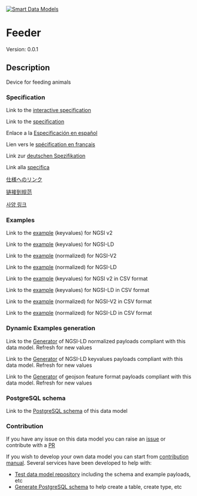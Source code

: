 [![Smart Data Models](https://smartdatamodels.org/wp-content/uploads/2022/01/SmartDataModels_logo.png "Logo")](https://smartdatamodels.org)
# Feeder
Version: 0.0.1

## Description 

Device for feeding animals
### Specification

Link to the [interactive specification](https://swagger.lab.fiware.org/?url=https://smart-data-models.github.io/dataModel.Aquaculture/Feeder/swagger.yaml)

Link to the [specification](https://github.com/smart-data-models/dataModel.Aquaculture/blob/master/Feeder/doc/spec.md)

Enlace a la [Especificación en español](https://github.com/smart-data-models/dataModel.Aquaculture/blob/master/Feeder/doc/spec_ES.md)

Lien vers le [spécification en français](https://github.com/smart-data-models/dataModel.Aquaculture/blob/master/Feeder/doc/spec_FR.md)

Link zur [deutschen Spezifikation](https://github.com/smart-data-models/dataModel.Aquaculture/blob/master/Feeder/doc/spec_DE.md)

Link alla [specifica](https://github.com/smart-data-models/dataModel.Aquaculture/blob/master/Feeder/doc/spec_IT.md)

[仕様へのリンク](https://github.com/smart-data-models/dataModel.Aquaculture/blob/master/Feeder/doc/spec_JA.md)

[链接到规范](https://github.com/smart-data-models/dataModel.Aquaculture/blob/master/Feeder/doc/spec_ZH.md)

[사양 링크](https://github.com/smart-data-models/dataModel.Aquaculture/blob/master/Feeder/doc/spec_KO.md)
### Examples

Link to the [example](https://smart-data-models.github.io/dataModel.Aquaculture/Feeder/examples/example.json) (keyvalues) for NGSI v2

Link to the [example](https://smart-data-models.github.io/dataModel.Aquaculture/Feeder/examples/example.jsonld) (keyvalues) for NGSI-LD

Link to the [example](https://smart-data-models.github.io/dataModel.Aquaculture/Feeder/examples/example-normalized.json) (normalized) for NGSI-V2

Link to the [example](https://smart-data-models.github.io/dataModel.Aquaculture/Feeder/examples/example-normalized.jsonld) (normalized) for NGSI-LD

Link to the [example](https://github.com/smart-data-models/dataModel.Aquaculture/blob/master/Feeder/examples/example.json.csv) (keyvalues) for NGSI v2 in CSV format

Link to the [example](https://github.com/smart-data-models/dataModel.Aquaculture/blob/master/Feeder/examples/example.jsonld.csv) (keyvalues) for NGSI-LD in CSV format

Link to the [example](https://github.com/smart-data-models/dataModel.Aquaculture/blob/master/Feeder/examples/example-normalized.json.csv) (normalized) for NGSI-V2 in CSV format

Link to the [example](https://github.com/smart-data-models/dataModel.Aquaculture/blob/master/Feeder/examples/example-normalized.jsonld.csv) (normalized) for NGSI-LD in CSV format
### Dynamic Examples generation

Link to the [Generator](https://smartdatamodels.org/extra/ngsi-ld_generator.php?schemaUrl=https://raw.githubusercontent.com/smart-data-models/dataModel.Aquaculture/master/Feeder/schema.json&email=info@smartdatamodels.org) of NGSI-LD normalized payloads compliant with this data model. Refresh for new values

Link to the [Generator](https://smartdatamodels.org/extra/ngsi-ld_generator_keyvalues.php?schemaUrl=https://raw.githubusercontent.com/smart-data-models/dataModel.Aquaculture/master/Feeder/schema.json&email=info@smartdatamodels.org) of NGSI-LD keyvalues payloads compliant with this data model. Refresh for new values

Link to the [Generator](https://smartdatamodels.org/extra/geojson_features_generator.php?schemaUrl=https://raw.githubusercontent.com/smart-data-models/dataModel.Aquaculture/master/Feeder/schema.json&email=info@smartdatamodels.org) of geojson feature format payloads compliant with this data model. Refresh for new values
### PostgreSQL schema

Link to the [PostgreSQL schema](https://github.com/smart-data-models/dataModel.Aquaculture/blob/master/Feeder/schema.sql) of this data model
### Contribution

 If you have any issue on this data model you can raise an [issue](https://github.com/smart-data-models/dataModel.Aquaculture/issues)  or contribute with a [PR](https://github.com/smart-data-models/dataModel.Aquaculture/pulls)

 If you wish to develop your own data model you can start from [contribution manual](https://bit.ly/contribution_manual). Several services have been developed to help with: 
 - [Test data model repository](https://smartdatamodels.org/index.php/data-models-contribution-api/) including the schema and example payloads, etc
 - [Generate PostgreSQL schema](https://smartdatamodels.org/index.php/sql-service/) to help create a table, create type, etc